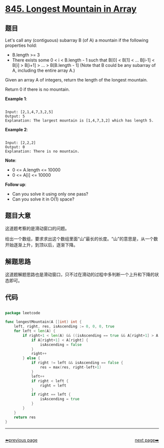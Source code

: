 # [845. Longest Mountain in Array](https://leetcode.com/problems/longest-mountain-in-array/)

## 题目

Let's call any (contiguous) subarray B (of A) a mountain if the following properties hold:  

- B.length >= 3
- There exists some 0 < i < B.length - 1 such that B[0] < B[1] < ... B[i-1] < B[i] > B[i+1] > ... > B[B.length - 1]
(Note that B could be any subarray of A, including the entire array A.)

Given an array A of integers, return the length of the longest mountain. 

Return 0 if there is no mountain.




**Example 1**:

```

Input: [2,1,4,7,3,2,5]
Output: 5
Explanation: The largest mountain is [1,4,7,3,2] which has length 5.

```

**Example 2**:

```

Input: [2,2,2]
Output: 0
Explanation: There is no mountain.

```

**Note**:

- 0 <= A.length <= 10000
- 0 <= A[i] <= 10000


**Follow up**:

- Can you solve it using only one pass?
- Can you solve it in O(1) space?

## 题目大意

这道题考察的是滑动窗口的问题。

给出一个数组，要求求出这个数组里面“山”最长的长度。“山”的意思是，从一个数开始逐渐上升，到顶以后，逐渐下降。

## 解题思路

这道题解题思路也是滑动窗口，只不过在滑动的过程中多判断一个上升和下降的状态即可。



## 代码

```go

package leetcode

func longestMountain(A []int) int {
	left, right, res, isAscending := 0, 0, 0, true
	for left < len(A) {
		if right+1 < len(A) && ((isAscending == true && A[right+1] > A[left] && A[right+1] > A[right]) || (right != left && A[right+1] < A[right])) {
			if A[right+1] < A[right] {
				isAscending = false
			}
			right++
		} else {
			if right != left && isAscending == false {
				res = max(res, right-left+1)
			}
			left++
			if right < left {
				right = left
			}
			if right == left {
				isAscending = true
			}
		}
	}
	return res
}

```



----------------------------------------------
<div style="display: flex;justify-content: space-between;align-items: center;">
<p><a href="https://books.halfrost.com/leetcode/ChapterFour/0800~0899/0844.Backspace-String-Compare/">⬅️previous page</a></p>
<p><a href="https://books.halfrost.com/leetcode/ChapterFour/0800~0899/0846.Hand-of-Straights/">next page➡️</a></p>
</div>
